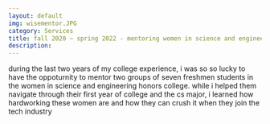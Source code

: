 ```yaml
---
layout: default
img: wisementor.JPG
category: Services
title: fall 2020 ~ spring 2022 - mentoring women in science and engineering
description:
---
```

during the last two years of my college experience, i was so so lucky to have the oppoturnity to mentor two groups of seven freshmen students
in the women in science and engineering honors college. while i helped them navigate through their first year of college and the cs major,
i learned how hardworking these women are and how they can crush it when they join the tech industry
